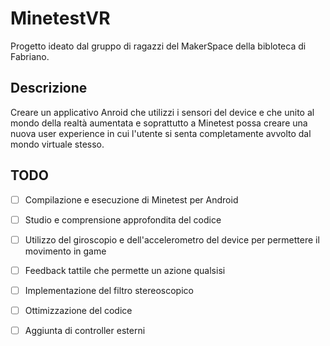 # MinetestVR

Progetto ideato dal gruppo di ragazzi del MakerSpace della bibloteca di Fabriano. 

## Descrizione

Creare un applicativo Anroid che utilizzi i sensori del device e che unito al mondo della realtà aumentata e soprattutto a Minetest possa creare una nuova user experience in cui l'utente si senta completamente avvolto dal mondo virtuale stesso.

## TODO
- [ ] Compilazione e esecuzione di Minetest per Android
- [ ] Studio e comprensione approfondita del codice
- [ ] Utilizzo del giroscopio e dell'accelerometro del device per permettere il movimento in game
- [ ] Feedback tattile che permette un azione qualsisi
- [ ] Implementazione del filtro stereoscopico
- [ ] Ottimizzazione del codice
- [ ] Aggiunta di controller esterni



